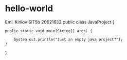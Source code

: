 # hello-world
Emil Kirilov SIT5b 20621632
public class JavaProject {

    public static void main(String[] args) {

        System.out.println("Just an empty java project?");
    }

}
